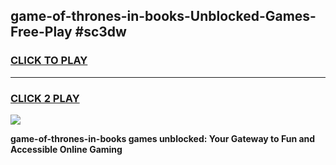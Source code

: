 
## game-of-thrones-in-books-Unblocked-Games-Free-Play #sc3dw
<h3>
<a href="https://us.freeplayer.one?title=game-of-thrones-in-books&ref=9M">CLICK TO PLAY</a></h3>
<hr>

<h3>
<a href="https://us.freeplayer.one?title=game-of-thrones-in-books&ref=9M">CLICK 2 PLAY</a>
  
</h3>

<a href="https://us.freeplayer.one?title=game-of-thrones-in-books&ref=9M"><img src="https://clearcache.store/games.png"></a>


**game-of-thrones-in-books games unblocked: Your Gateway to Fun and Accessible Online Gaming**
